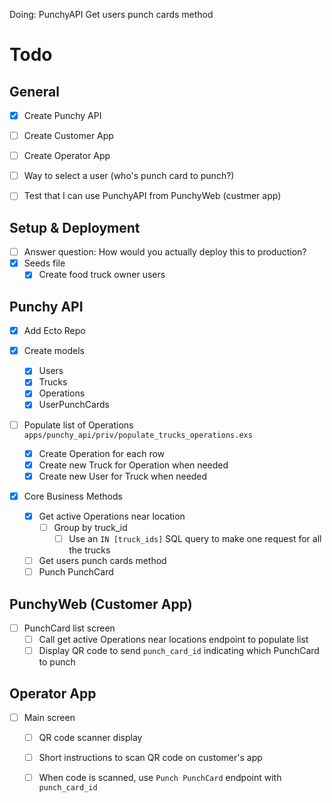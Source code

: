 
Doing:
PunchyAPI
  Get users punch cards method

# Todo

## General

- [x] Create Punchy API
- [ ] Create Customer App
- [ ] Create Operator App
- [ ] Way to select a user (who's punch card to punch?)

- [ ] Test that I can use PunchyAPI from PunchyWeb (custmer app)

## Setup & Deployment

- [ ] Answer question: How would you actually deploy this to production?
- [X] Seeds file
  - [X] Create food truck owner users

## Punchy API

- [x] Add Ecto Repo

- [x] Create models
  - [x] Users
  - [x] Trucks
  - [x] Operations
  - [x] UserPunchCards

- [ ] Populate list of Operations
  `apps/punchy_api/priv/populate_trucks_operations.exs`
  - [X] Create Operation for each row
  - [X] Create new Truck for Operation when needed
  - [X] Create new User for Truck when needed

- [X] Core Business Methods
  - [X] Get active Operations near location
    - [ ] Group by truck_id
      - [ ] Use an `IN [truck_ids]` SQL query to make one request for all the trucks
  - [ ] Get users punch cards method
  - [ ] Punch PunchCard

## PunchyWeb (Customer App)

- [ ] PunchCard list screen
  - [ ] Call get active Operations near locations endpoint to populate list
  - [ ] Display QR code to send `punch_card_id` indicating which PunchCard to punch

## Operator App

- [ ] Main screen
  - [ ] QR code scanner display
  - [ ] Short instructions to scan QR code on customer's app
  - [ ] When code is scanned, use `Punch PunchCard` endpoint with `punch_card_id`


